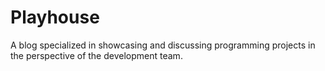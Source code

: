 Playhouse
=========

A blog specialized in showcasing and discussing programming projects in the perspective of the development team.
